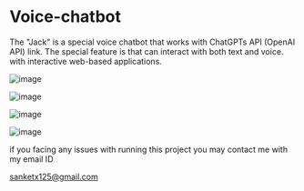 # Voice-chatbot
The "Jack" is a special voice chatbot that works with ChatGPTs API (OpenAI API) link. The special feature is that can interact with both text and voice. with interactive web-based applications.

![image](https://github.com/Sanketx125/Voice-chatbot/assets/103379134/4130ef3c-91c7-4a65-995c-ead50a4e1211)

![image](https://github.com/Sanketx125/Voice-chatbot/assets/103379134/b2ba2c77-e34c-4c4a-9af6-9d2142c8097d)

![image](https://github.com/Sanketx125/Voice-chatbot/assets/103379134/9b6106e9-e41a-48f4-b6fd-1240e0f75328)

![image](https://github.com/Sanketx125/Voice-chatbot/assets/103379134/645c0758-58bf-4b0e-bec4-8d70a244f9c6)



if you facing any issues with running this project you may contact me with my  email ID

sanketx125@gmail.com
